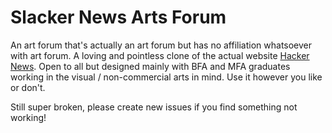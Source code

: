 # Slacker News Arts Forum

An art forum that's actually an art forum but has no affiliation whatsoever with art forum. A loving and pointless clone of the actual website <a target="new" href="http://hackernews.org">Hacker News</a>. Open to all but designed mainly with BFA and MFA graduates working in the visual / non-commercial arts in mind. Use it however you like or don't.

Still super broken, please create new issues if you find something not working!

<!-- 

# Express Project Skeleton

Use this project skeleton as a starting point for structuring your app. Things to note

* Sequelize configuration has not yet been added -- you will need to set that up yourself
* You may find yourself wanting to use javascript -- js files can be added in `public/javascripts` and should be appended to the Pug templates as needed
* CSS files can go in `public/stylesheets` and also will need to be added to Pug templates 

---

TOM's NOTES:

REMEMBER TO USE DOTENV with SEQUELIZE-CLI (ie...)
$ npx dotenv sequelize-cli db:create

$ npx sequelize-cli model:generate --name User --attributes username:string,passwordHash:string
$ npx sequelize-cli model:generate --name Post --attributes title:string,url:string,category:string,userId:integer
$ npx sequelize-cli model:generate --name Comment --attributes text:string,postId:integer,commentId:integer

TO RESET THE DATABASE
$ npx dotenv sequelize-cli db:drop
$ npx dotenv sequelize-cli db:create
$ npx dotenv sequelize-cli db:migrate
$ npx dotenv sequelize-cli db:seed:all


-->
